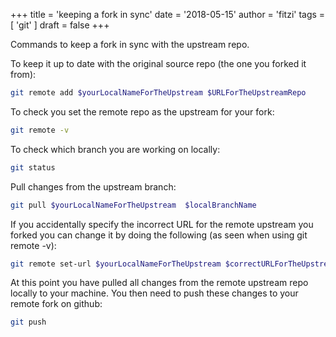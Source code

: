 +++
title = 'keeping a fork in sync'
date = '2018-05-15'
author = 'fitzi'
tags = [ 'git' ]
draft = false
+++

Commands to keep a fork in sync with the upstream repo.

To keep it up to date with the original source repo (the one you forked it from):

```bash {hl_lines=0}
git remote add $yourLocalNameForTheUpstream $URLForTheUpstreamRepo
```

To check you set the remote repo as the upstream for your fork:

```bash {hl_lines=0}
git remote -v
```

To check which branch you are working on locally:

```bash {hl_lines=0}
git status
```

Pull changes from the upstream branch:

```bash {hl_lines=0}
git pull $yourLocalNameForTheUpstream  $localBranchName
```

If you accidentally specify the incorrect URL for the remote upstream you forked you can change it by doing the following (as seen when using git remote -v):

```bash {hl_lines=0}
git remote set-url $yourLocalNameForTheUpstream $correctURLForTheUpstreamRepo
```

At this point you have pulled all changes from the remote upstream repo locally to your machine. You then need to push these changes to your remote fork on github:

```bash {hl_lines=0}
git push
```